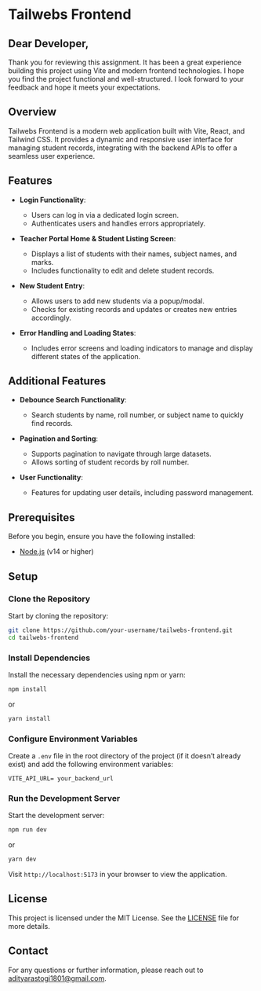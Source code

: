 # Tailwebs Frontend

## Dear Developer,

Thank you for reviewing this assignment. It has been a great experience building this project using Vite and modern frontend technologies. I hope you find the project functional and well-structured. I look forward to your feedback and hope it meets your expectations.

## Overview

Tailwebs Frontend is a modern web application built with Vite, React, and Tailwind CSS. It provides a dynamic and responsive user interface for managing student records, integrating with the backend APIs to offer a seamless user experience.

## Features

- **Login Functionality**:
  - Users can log in via a dedicated login screen.
  - Authenticates users and handles errors appropriately.
- **Teacher Portal Home & Student Listing Screen**:

  - Displays a list of students with their names, subject names, and marks.
  - Includes functionality to edit and delete student records.

- **New Student Entry**:

  - Allows users to add new students via a popup/modal.
  - Checks for existing records and updates or creates new entries accordingly.

- **Error Handling and Loading States**:
  - Includes error screens and loading indicators to manage and display different states of the application.

## Additional Features

- **Debounce Search Functionality**:

  - Search students by name, roll number, or subject name to quickly find records.

- **Pagination and Sorting**:

  - Supports pagination to navigate through large datasets.
  - Allows sorting of student records by roll number.

- **User Functionality**:

  - Features for updating user details, including password management.

## Prerequisites

Before you begin, ensure you have the following installed:

- [Node.js](https://nodejs.org/) (v14 or higher)

## Setup

### Clone the Repository

Start by cloning the repository:

```bash
git clone https://github.com/your-username/tailwebs-frontend.git
cd tailwebs-frontend
```

### Install Dependencies

Install the necessary dependencies using npm or yarn:

```bash
npm install
```

or

```bash
yarn install
```

### Configure Environment Variables

Create a `.env` file in the root directory of the project (if it doesn’t already exist) and add the following environment variables:

```env
VITE_API_URL= your_backend_url
```

### Run the Development Server

Start the development server:

```bash
npm run dev
```

or

```bash
yarn dev
```

Visit `http://localhost:5173` in your browser to view the application.

## License

This project is licensed under the MIT License. See the [LICENSE](./LICENSE) file for more details.

## Contact

For any questions or further information, please reach out to [adityarastogi1801@gmail.com](mailto:adityarastogi1801@gmail.com).
